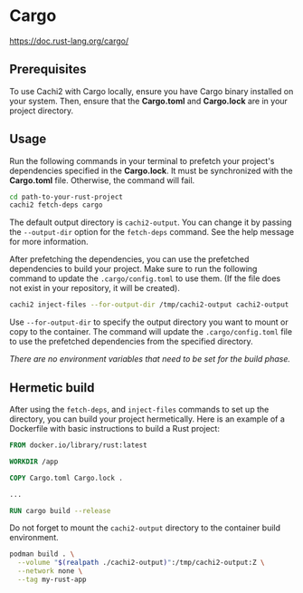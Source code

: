# Cargo

<https://doc.rust-lang.org/cargo/>

## Prerequisites

To use Cachi2 with Cargo locally, ensure you have Cargo binary installed on your
system. Then, ensure that the **Cargo.toml** and **Cargo.lock** are in your
project directory.

## Usage

Run the following commands in your terminal to prefetch your project's
dependencies specified in the **Cargo.lock**. It must be synchronized with the **Cargo.toml**
file. Otherwise, the command will fail.

```bash
cd path-to-your-rust-project
cachi2 fetch-deps cargo
```

The default output directory is `cachi2-output`. You can change it by passing
the `--output-dir` option for the `fetch-deps` command. See the help message
for more information.

After prefetching the dependencies, you can use the prefetched dependencies
to build your project. Make sure to run the following command to update the
`.cargo/config.toml` to use them. (If the file does not exist in your repository,
it will be created).

```bash
cachi2 inject-files --for-output-dir /tmp/cachi2-output cachi2-output
```

Use `--for-output-dir` to specify the output directory you want to mount or copy
to the container. The command will update the `.cargo/config.toml` file to use the
prefetched dependencies from the specified directory.

_There are no environment variables that need to be set for the build phase._

## Hermetic build

After using the `fetch-deps`, and `inject-files` commands to set up the directory,
you can build your project hermetically. Here is an example of a Dockerfile with
basic instructions to build a Rust project:

```Dockerfile
FROM docker.io/library/rust:latest

WORKDIR /app

COPY Cargo.toml Cargo.lock .

...

RUN cargo build --release
```

Do not forget to mount the `cachi2-output` directory to the container build environment.

```bash
podman build . \
  --volume "$(realpath ./cachi2-output)":/tmp/cachi2-output:Z \
  --network none \
  --tag my-rust-app
```
